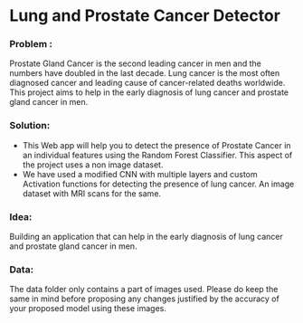 # Lung and Prostate Cancer Detector


### Problem : 
Prostate Gland Cancer is the second leading cancer in men and the numbers have doubled in the last decade.
Lung cancer is the most often diagnosed cancer and leading cause of cancer-related deaths worldwide. This project aims to help in the early diagnosis of lung cancer and prostate gland cancer in men.

### Solution:

* This Web app will help you to detect the presence of Prostate Cancer in an individual features using the Random Forest Classifier. This aspect of the project uses a non image dataset.
* We have used a modified CNN with multiple layers and custom Activation functions for detecting the presence of lung cancer. An image dataset with MRI scans for the same.

### Idea: 
Building an application that can help in the early diagnosis of lung cancer and prostate gland cancer in men.

### Data:
The data folder only contains a part of images used. Please do keep the same in mind before proposing any changes justified by the accuracy of your proposed model using these images.
